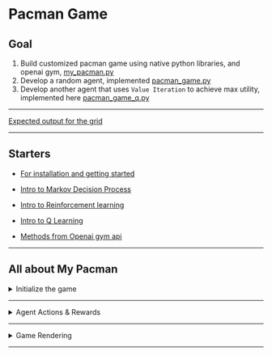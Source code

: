 # Pacman Game

## Goal

1. Build customized pacman game using native python libraries, and openai gym, [my_pacman.py](envs/my_pacman.py)
2. Develop a random agent, implemented [pacman_game.py](envs/pacman_game.py)
3. Develop another agent that uses `Value Iteration` to achieve max utility, implemented here [pacman_game_q.py](envs/pacman_game.py)

---

[Expected output for the grid](docs/random_agent_output.py)

---

## Starters

- [For installation and getting started](docs/installation.md)

- [Intro to Markov Decision Process](docs/Markov_Decision_Process.md)

- [Intro to Reinforcement learning](docs/RL_Intro.md)

- [Intro to Q Learning](docs/Q_Learning.md)

- [Methods from Openai gym api](docs/about_openai_gym_methods.md)

---

## All about My Pacman

<details>
<summary>Initialize the game</summary>
<p>

- Creating a 10X10 grid environment,
- Pacman starting position in the middle (approximately) {5, 4}.
- Environment made up of
  - Agent (pacman)
  - fixed walls,
  - fixed 4 ghosts are placed,
  - 2 special food pieces (power ups) lasts for 10 steps,
  - 66 food pieces, why? ((10 x 10) - 34) grid size subtract all other elements from it,
  - starting reward of 0,
  - utility functions of 0.

</p>
</details>

---

<details>
<summary>Agent Actions & Rewards</summary>
<p>

- Actions (Discrete 4):

  - Up(0) Agent will go up if possible, by adding 1 to rows
  - Down(1) Agent will go down if possible, by removing 1 from rows
  - Right(2) Agent will go right if possible, by adding 1 to cols
  - Left(3) Agent will go left if possible, by removing 1 from cols

- Action consequences

  - trying to go outside of the grid, by bumping into a wall
  - eating food (Regular food or special food)
  - nothing
  - Ghosts (PC not powered up, or, PC is powered up)

- Rewards (8):

  - reward = -1 -> Stepping rewards
  - reward = -1000 -> Pacman is killed by a ghost,
  - reward = -5 -> Pacman is bumping in wall,
  - reward = 0 -> Pacman is alive,
  - reward = 10 -> Pacman eats a food piece,
  - reward = 50 -> Pacman eats a special
  - reward = 100 -> Pacman eats a ghost
  - reward = 1000 -> Pacman finished all food pieces.

</p>
</details>

---

<details>
<summary>Game Rendering</summary>
<p>

- Map Values:

  - 0 food piece to eat
  - 1 ghosts
  - 2 walls
  - 3 eaten food piece
  - 9 Pacman
  - 11 special food piece

- Representation of the values
  - Food pieces to eat "F"
  - Special food "SF"
  - Ghosts "G"
  - Walls "X"
  - Eaten food pieces " "
  - Powered Up pacman "PC"
  - Normal pacman "pc"

</p>
</details>

---